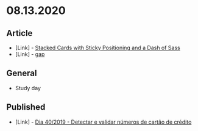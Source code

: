 # 08.13.2020

## Article

- \[Link\] - [Stacked Cards with Sticky Positioning and a Dash of Sass](https://css-tricks.com/stacked-cards-with-sticky-positioning-and-a-dash-of-sass/)
- \[Link\] - [gap](https://css-tricks.com/almanac/properties/g/gap/)

## General

- Study day

## Published

- \[Link\] - [Dia 40/2019 - Detectar e validar números de cartão de crédito](https://nerdcalistenico.com.br/hemersonvianna/artigos/daysofcode/2019/dia-40-detectar-e-validar-numeros-de-cartao-de-credito/)
